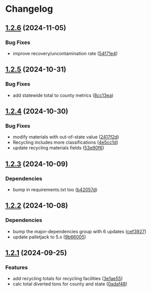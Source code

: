 # Changelog

## [1.2.6](https://github.com/agrc/wmrc-skid/compare/v1.2.5...v1.2.6) (2024-11-05)


### Bug Fixes

* improve recovery/uncontamination rate ([54f71e4](https://github.com/agrc/wmrc-skid/commit/54f71e4e35a2d6cfb1620403c288a655d3205c57))

## [1.2.5](https://github.com/agrc/wmrc-skid/compare/v1.2.4...v1.2.5) (2024-10-31)


### Bug Fixes

* add statewide total to county metrics ([8cc13ea](https://github.com/agrc/wmrc-skid/commit/8cc13ea801cfe7d34edceb8a2a5f4d767f6a3f81))

## [1.2.4](https://github.com/agrc/wmrc-skid/compare/v1.2.3...v1.2.4) (2024-10-30)


### Bug Fixes

* modify materials with out-of-state value ([2417f2d](https://github.com/agrc/wmrc-skid/commit/2417f2d4fdce66b78f7b7f3b950386a750e7c3da))
* Recycling includes more classifications ([4e5cc1d](https://github.com/agrc/wmrc-skid/commit/4e5cc1deb63947aefb5f0a8af53723255aefd580))
* update recycling materials fields ([53e90f6](https://github.com/agrc/wmrc-skid/commit/53e90f6cbe97644ccc263d67028caaeb5f17861d))

## [1.2.3](https://github.com/agrc/wmrc-skid/compare/v1.2.2...v1.2.3) (2024-10-09)


### Dependencies

* bump in requirements.txt too ([b42057d](https://github.com/agrc/wmrc-skid/commit/b42057db988f8410cbde7e1ddecd09004791117b))

## [1.2.2](https://github.com/agrc/wmrc-skid/compare/v1.2.1...v1.2.2) (2024-10-08)


### Dependencies

* bump the major-dependencies group with 6 updates ([cef3927](https://github.com/agrc/wmrc-skid/commit/cef3927efa9fa905b4510becdeadb73398c07ffd))
* update palletjack to 5.x ([9b66005](https://github.com/agrc/wmrc-skid/commit/9b660050c866fa0192167e8dbb8893ede8c65329))

## [1.2.1](https://github.com/agrc/wmrc-skid/compare/1.2.0...v1.2.1) (2024-09-25)


### Features

* add recycling totals for recycling facilities ([3e1ae55](https://github.com/agrc/wmrc-skid/commit/3e1ae5523f59773026bc8afa90be920b8526ecf5))
* calc total diverted tons for county and state ([0adaf48](https://github.com/agrc/wmrc-skid/commit/0adaf480f4a0cd9ae098dae7697cc0a5a1f16eef))
